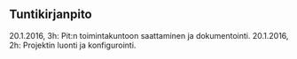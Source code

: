 ## Tuntikirjanpito

20.1.2016, 3h: Pit:n toimintakuntoon saattaminen ja dokumentointi.
20.1.2016, 2h: Projektin luonti ja konfigurointi.
